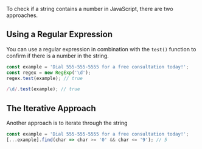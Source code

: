 To check if a string contains a number in JavaScript, there are two approaches.

## Using a Regular Expression

You can use a regular expression in combination with the `test()` function to confirm if there is a number in the string.

```javascript
const example = 'Dial 555-555-5555 for a free consultation today!';
const regex = new RegExp('\d');
regex.test(example); // true

/\d/.test(example); // true
```

## The Iterative Approach

Another approach is to iterate through the string

```javascript
const example = 'Dial 555-555-5555 for a free consultation today!';
[...example].find(char => char >= '0' && char <= '9'); // 5
```